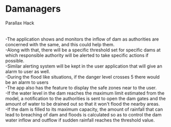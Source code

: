 # Damanagers
Parallax Hack<br/>
<br/>
<br/>
-The application shows and monitors the inflow of dam as authorities are concerned with the same, and this could help them.</br>
-Along with that, there will be a specific threshold set for specific dams at which responsible authority will be alerted to take specific actions if possible.</br>
-Similar alerting system will be kept in the user application that will give an alarm to user as well.</br>
-During the flood like situations, if the danger level crosses 5 there would be an alarm to users </br>
-The app also has the feature to display the safe zones near to the user.</br>
-If the water level in the dam reaches the maximum  limit estimated from the model, a notification to the authorities is sent to open the dam gates and the amount of water to be drained out so that it won't flood the nearby areas.</br>
-If the dam is filled to its maximum capacity, the amount of rainfall that can lead to breaching of dam and floods is calculated so as to control the dam water inflow and outflow if sudden rainfall reaches the threshold value.</br>
